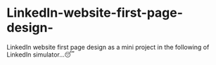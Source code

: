 # LinkedIn-website-first-page-design-
LinkedIn website first page design as a mini project in the following of LinkedIn simulator...😴
